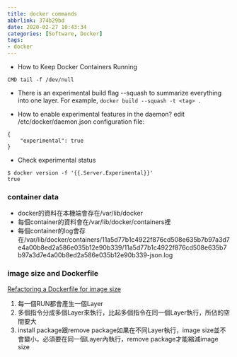 ```yaml
---
title: docker commands
abbrlink: 374b29bd
date: 2020-02-27 10:43:34
categories: [Software, Docker]
tags:
- docker
---
```

* How to Keep Docker Containers Running
```
CMD tail -f /dev/null
```

* There is an experimental build flag --squash to summarize everything into one layer.
For example, `docker build --squash -t <tag> .`

* How to enable experimental features in the daemon?
edit /etc/docker/daemon.json configuration file:
```
{
    "experimental": true
}
```

* Check experimental status
```
$ docker version -f '{{.Server.Experimental}}'
true
```

### container data
* docker的資料在本機端會存在/var/lib/docker
* 每個container的資料會在/var/lib/docker/containers裡
* 每個container的log會存在/var/lib/docker/containers/11a5d77b1c4922f876cd508e635b7b97a3d7e4a00b8ed2a586e035b12e90b339/11a5d77b1c4922f876cd508e635b7b97a3d7e4a00b8ed2a586e035b12e90b339-json.log

### image size and Dockerfile
[Refactoring a Dockerfile for image size](https://blog.replicated.com/refactoring-a-dockerfile-for-image-size/)
1. 每一個RUN都會產生一個Layer
2. 多個指令分成多個Layer來執行，比起多個指令在同一個Layer執行，所佔的空間要大
3. install package跟remove package如果在不同Layer執行，image size並不會變小，必須要在同一個Layer內執行，remove package才能縮減image size